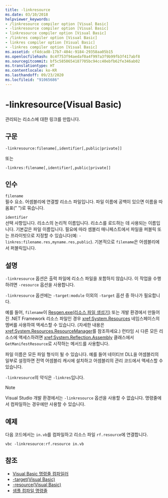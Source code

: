 ```yaml
---
title: -linkresource
ms.date: 03/10/2018
helpviewer_keywords:
- /linkresource compiler option [Visual Basic]
- -linkresource compiler option [Visual Basic]
- linkresource compiler option [Visual Basic]
- /linkres compiler option [Visual Basic]
- linkres compiler option [Visual Basic]
- -linkres compiler option [Visual Basic]
ms.assetid: cf4dcad8-17b7-404c-9184-29358aa05b15
ms.openlocfilehash: 8c4f753f94aedaf0a4f997a3f9b99fb3f417abf8
ms.sourcegitcommit: bf5c5850654187705bc94cc40ebfb62fe346ab02
ms.translationtype: HT
ms.contentlocale: ko-KR
ms.lasthandoff: 09/23/2020
ms.locfileid: "91065686"
---
```

# <a name="-linkresource-visual-basic"></a>-linkresource(Visual Basic)

관리되는 리소스에 대한 링크를 만듭니다.  
  
## <a name="syntax"></a>구문  
  
```console  
-linkresource:filename[,identifier[,public|private]]  
```

또는  

```console
-linkres:filename[,identifier[,public|private]]  
```  
  
## <a name="arguments"></a>인수  

 `filename`  
 필수 요소. 어셈블리에 연결할 리소스 파일입니다. 파일 이름에 공백이 있으면 이름을 따옴표(" ")로 묶습니다.  
  
 `identifier`  
 선택 사항입니다. 리소스의 논리적 이름입니다. 리소스를 로드하는 데 사용되는 이름입니다. 기본값은 파일 이름입니다. 필요에 따라 셈블리 매니페스트에서 파일을 퍼블릭 또는 프라이빗으로 지정할 수 있습니다(예: `-linkres:filename.res,myname.res,public`). 기본적으로 `filename`은 어셈블리에서 퍼블릭입니다.  
  
## <a name="remarks"></a>설명  

 `-linkresource` 옵션은 출력 파일에 리소스 파일을 포함하지 않습니다. 이 작업을 수행하려면 `-resource` 옵션을 사용합니다.  
  
 `-linkresource` 옵션에는 `-target:module` 이외의 `-target` 옵션 중 하나가 필요합니다.  
  
 예를 들어, `filename`이 [Resgen.exe(리소스 파일 생성기)](../../../framework/tools/resgen-exe-resource-file-generator.md) 또는 개발 환경에서 만들어진 .NET Framework 리소스 파일인 경우 <xref:System.Resources> 네임스페이스의 멤버를 사용하여 액세스할 수 있습니다. (자세한 내용은 <xref:System.Resources.ResourceManager>를 참조하세요.) 런타임 시 다른 모든 리소스에 액세스하려면 <xref:System.Reflection.Assembly> 클래스에서 `GetManifestResource`로 시작하는 메서드를 사용합니다.  
  
 파일 이름은 모든 파일 형식이 될 수 있습니다. 예를 들어 네이티브 DLL을 어셈블리의 일부로 설정하면 전역 어셈블리 캐시에 설치하고 어셈블리의 관리 코드에서 액세스할 수 있습니다.  
  
 `-linkresource`의 약식은 `-linkres`입니다.  
  
> [!NOTE]
> Visual Studio 개발 환경에서는 `-linkresource` 옵션을 사용할 수 없습니다. 명령줄에서 컴파일하는 경우에만 사용할 수 있습니다.  
  
## <a name="example"></a>예제  

 다음 코드에서는 `in.vb`를 컴파일하고 리소스 파일 `rf.resource`에 연결합니다.  
  
```console  
vbc -linkresource:rf.resource in.vb  
```  
  
## <a name="see-also"></a>참조

- [Visual Basic 명령줄 컴파일러](index.md)
- [-target(Visual Basic)](target.md)
- [-resource(Visual Basic)](resource.md)
- [샘플 컴파일 명령줄](sample-compilation-command-lines.md)
